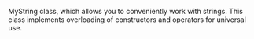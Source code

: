 MyString class, which allows you to conveniently work with strings. 
This class implements overloading of constructors and operators for universal use.